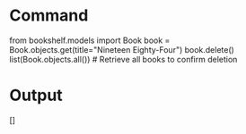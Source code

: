 # Command
from bookshelf.models import Book
book = Book.objects.get(title="Nineteen Eighty-Four")
book.delete()
list(Book.objects.all())  # Retrieve all books to confirm deletion

# Output
[]